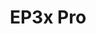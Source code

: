 ---
slug: EP3x Pro
title: "EP3x Pro"
description: "Double protection, half the problem"
image: "/images/smartentry/Ep3xPro.png"
images:
  - url: "/images/smartentry/Ep3xPro.png"
    caption: "Front view"

features:
- "Dual camera system: Top camera with 2.3mm @ f/2.2 lens and 162° diagonal FOV; Bottom camera with 2.3mm @ f/2.2 lens and 155° diagonal FOV."
- "High resolution video: Main camera 2K (2048x1296), bottom camera 1080p (1920x1080)."
- "ICR infrared filter for night vision with up to 6 meters range."
- "Advanced 2D/3D Digital Noise Reduction (DNR) for clearer video."
- "Supports H.265 and H.264 video compression."
- "PIR sensor with 120° sensing angle and adjustable sensitivity (up to 5m detection distance)."
- "Built-in 32GB eMMC local storage and EZVIZ CloudPlay storage support."
- "Two-way audio with high-sensitivity microphone and high-power amplifier."
- "Doorbell button with electronic doorbell and reset button supported."
- "AI-powered human form detection and packet detection for smart alerts."
- "Tamper alarm with sound and light alerts, push notifications via EZVIZ app."
- "Two-way talk video intercom functionality."
- "Weatherproof IP65 rated housing for outdoor durability."
- "Rechargeable 5200mAh lithium battery with multiple power options including 8-24VAC, Type-C 5V input, and EZVIZ solar panel support."
- "Low power consumption, max 3W."
- "Compact size: 166 × 50 × 31 mm (doorbell), solar panel: 126 × 56 × 44 mm."
- "Operating temperature range: -20°C to 50°C."



specification:
  model: "CS-EP3x Pro"
  image_sensor: "1/2.8 Advanced Scan CMOS Sensor (Supports Low Light Sensitivity)"
  lens: "Top camera: 2.3mm @ f/2.2, 162° diagonal field of view Bottom camera: 2.3mm @ f/2.2, 155° diagonal field of view"
  maximum_accuracy: "1080p/2MP"
  framerate: "15fps.fixed frame rate"
  Ingress_Protection_Degree: "N/A"
  size: "N/A"
  battery: "5200 mAh rechargeable lithium battery"
price: "Contact Sales"

---